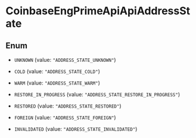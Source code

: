 
# CoinbaseEngPrimeApiApiAddressState

## Enum


* `UNKNOWN` (value: `"ADDRESS_STATE_UNKNOWN"`)

* `COLD` (value: `"ADDRESS_STATE_COLD"`)

* `WARM` (value: `"ADDRESS_STATE_WARM"`)

* `RESTORE_IN_PROGRESS` (value: `"ADDRESS_STATE_RESTORE_IN_PROGRESS"`)

* `RESTORED` (value: `"ADDRESS_STATE_RESTORED"`)

* `FOREIGN` (value: `"ADDRESS_STATE_FOREIGN"`)

* `INVALIDATED` (value: `"ADDRESS_STATE_INVALIDATED"`)



